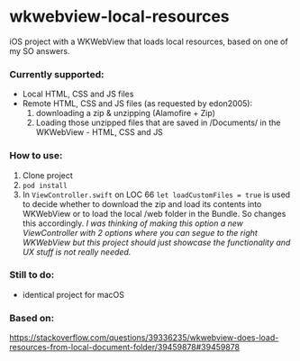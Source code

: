 # wkwebview-local-resources
iOS project with a WKWebView that loads local resources, based on one of my SO answers.

### Currently supported:
* Local HTML, CSS and JS files
* Remote HTML, CSS and JS files (as requested by edon2005):
  1) downloading a zip & unzipping (Alamofire + Zip)
  2) Loading those unzipped files that are saved in /Documents/ in the WKWebView - HTML, CSS and JS

### How to use:

1. Clone project
2. `pod install`
3. In `ViewController.swift` on LOC 66 `let loadCustomFiles = true` is used to decide whether to download the zip and load its contents into WKWebView or to load the local /web folder in the Bundle. So changes this accordingly. *I was thinking of making this option a new ViewController with 2 options where you can segue to the right WKWebView but this project should just showcase the functionality and UX stuff is not really needed.*

### Still to do:
* identical project for macOS

### Based on:
https://stackoverflow.com/questions/39336235/wkwebview-does-load-resources-from-local-document-folder/39459878#39459878

